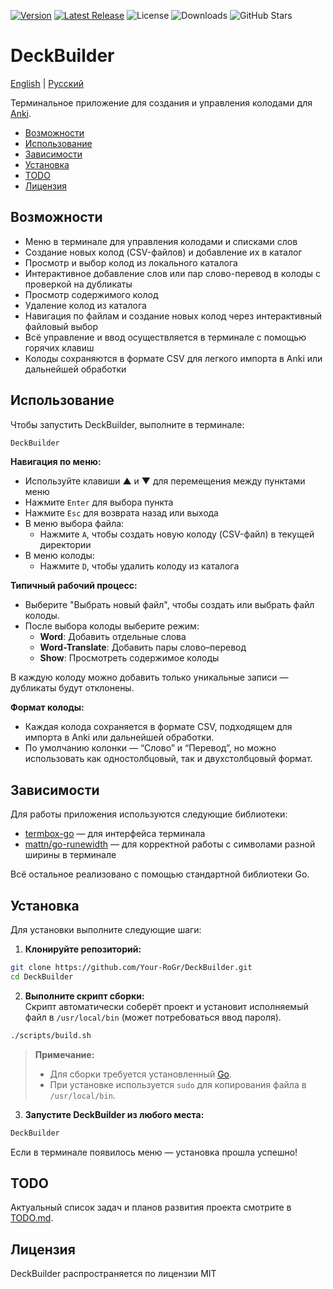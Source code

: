 [![Version](https://img.shields.io/badge/Version-0.1.2-blue)](https://github.com/Your-RoGr/DeckBuilder/tree/master)
[![Latest Release](https://img.shields.io/github/v/release/Your-RoGr/DeckBuilder)](https://github.com/Your-RoGr/DeckBuilder/releases)
![License](https://img.shields.io/github/license/Your-RoGr/DeckBuilder)
![Downloads](https://img.shields.io/github/downloads/Your-RoGr/DeckBuilder/total)
![GitHub Stars](https://img.shields.io/github/stars/Your-RoGr/DeckBuilder?style=social)

# DeckBuilder

[English](README.md) | [Русский](README.ru.md)

Терминальное приложение для создания и управления колодами для [Anki](https://apps.ankiweb.net/).

- [Возможности](#Возможности)
- [Использование](#Использование)
- [Зависимости](#Зависимости)
- [Установка](#Установка)
- [TODO](#TODO)
- [Лицензия](#Лицензия)

## Возможности

- Меню в терминале для управления колодами и списками слов
- Создание новых колод (CSV-файлов) и добавление их в каталог
- Просмотр и выбор колод из локального каталога
- Интерактивное добавление слов или пар слово-перевод в колоды с проверкой на дубликаты
- Просмотр содержимого колод
- Удаление колод из каталога
- Навигация по файлам и создание новых колод через интерактивный файловый выбор
- Всё управление и ввод осуществляется в терминале с помощью горячих клавиш
- Колоды сохраняются в формате CSV для легкого импорта в Anki или дальнейшей обработки

## Использование

Чтобы запустить DeckBuilder, выполните в терминале:

```bash
DeckBuilder
```

**Навигация по меню:**
- Используйте клавиши ▲ и ▼ для перемещения между пунктами меню
- Нажмите `Enter` для выбора пункта
- Нажмите `Esc` для возврата назад или выхода
- В меню выбора файла:
  - Нажмите `A`, чтобы создать новую колоду (CSV-файл) в текущей директории
- В меню колоды:
  - Нажмите `D`, чтобы удалить колоду из каталога

**Типичный рабочий процесс:**
- Выберите "Выбрать новый файл", чтобы создать или выбрать файл колоды.
- После выбора колоды выберите режим:
  - **Word**: Добавить отдельные слова
  - **Word-Translate**: Добавить пары слово–перевод
  - **Show**: Просмотреть содержимое колоды

В каждую колоду можно добавить только уникальные записи — дубликаты будут отклонены.

**Формат колоды:**
- Каждая колода сохраняется в формате CSV, подходящем для импорта в Anki или дальнейшей обработки.
- По умолчанию колонки — “Слово” и “Перевод”, но можно использовать как одностолбцовый, так и двухстолбцовый формат.

## Зависимости

Для работы приложения используются следующие библиотеки:
- [termbox-go](https://github.com/nsf/termbox-go) — для интерфейса терминала
- [mattn/go-runewidth](https://github.com/mattn/go-runewidth) — для корректной работы с символами разной ширины в терминале

Всё остальное реализовано с помощью стандартной библиотеки Go.

## Установка

Для установки выполните следующие шаги:

1. **Клонируйте репозиторий:**

```bash
git clone https://github.com/Your-RoGr/DeckBuilder.git
cd DeckBuilder
```

2. **Выполните скрипт сборки:**  
Скрипт автоматически соберёт проект и установит исполняемый файл в `/usr/local/bin` (может потребоваться ввод пароля).

```bash
./scripts/build.sh
```

> **Примечание:**  
> - Для сборки требуется установленный [Go](https://golang.org/doc/install).
> - При установке используется `sudo` для копирования файла в `/usr/local/bin`.

3. **Запустите DeckBuilder из любого места:**

```bash
DeckBuilder
```

Если в терминале появилось меню — установка прошла успешно!

## TODO

Актуальный список задач и планов развития проекта смотрите в [TODO.md](TODO.md).

## Лицензия

DeckBuilder распространяется по лицензии MIT
